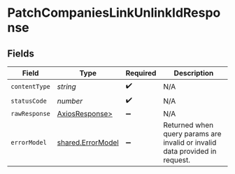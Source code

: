 # PatchCompaniesLinkUnlinkIdResponse


## Fields

| Field                                                                       | Type                                                                        | Required                                                                    | Description                                                                 |
| --------------------------------------------------------------------------- | --------------------------------------------------------------------------- | --------------------------------------------------------------------------- | --------------------------------------------------------------------------- |
| `contentType`                                                               | *string*                                                                    | :heavy_check_mark:                                                          | N/A                                                                         |
| `statusCode`                                                                | *number*                                                                    | :heavy_check_mark:                                                          | N/A                                                                         |
| `rawResponse`                                                               | [AxiosResponse>](https://axios-http.com/docs/res_schema)                    | :heavy_minus_sign:                                                          | N/A                                                                         |
| `errorModel`                                                                | [shared.ErrorModel](../../models/shared/errormodel.md)                      | :heavy_minus_sign:                                                          | Returned when query params are invalid or invalid data provided in request. |